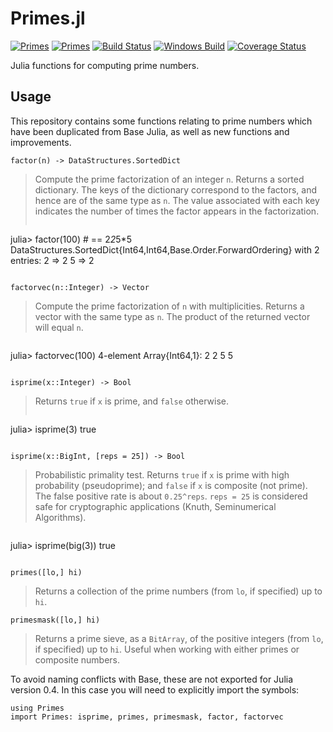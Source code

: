 # Primes.jl

[![Primes](http://pkg.julialang.org/badges/Primes_0.4.svg)](http://pkg.julialang.org/?pkg=Primes)
[![Primes](http://pkg.julialang.org/badges/Primes_0.5.svg)](http://pkg.julialang.org/?pkg=Primes)
[![Build Status](https://travis-ci.org/JuliaMath/Primes.jl.svg?branch=master)](https://travis-ci.org/JuliaMath/Primes.jl)
[![Windows Build](https://ci.appveyor.com/api/projects/status/ao64pk44lwo0092r/branch/master?svg=true)](https://ci.appveyor.com/project/ararslan/primes-jl/branch/master)
[![Coverage Status](https://coveralls.io/repos/github/JuliaMath/Primes.jl/badge.svg?branch=master)](https://coveralls.io/github/JuliaMath/Primes.jl?branch=master)

Julia functions for computing prime numbers.

## Usage

This repository contains some functions relating to prime numbers which have been duplicated from Base Julia, as well as new functions and improvements.

    factor(n) -> DataStructures.SortedDict

> Compute the prime factorization of an integer `n`. Returns a sorted dictionary. The
keys of the dictionary correspond to the factors, and hence are of the same type as `n`.
The value associated with each key indicates the number of times the factor appears in the
factorization.
> ```julia
julia> factor(100) # == 2*2*5*5
DataStructures.SortedDict{Int64,Int64,Base.Order.ForwardOrdering} with 2 entries:
  2 => 2
  5 => 2
> ```

    factorvec(n::Integer) -> Vector

> Compute the prime factorization of `n` with multiplicities. Returns a vector with
the same type as `n`. The product of the returned vector will equal `n`.

> ```julia
julia> factorvec(100)
4-element Array{Int64,1}:
 2
 2
 5
 5
> ```

    isprime(x::Integer) -> Bool

> Returns `true` if `x` is prime, and `false` otherwise.
> ```julia
julia> isprime(3)
true
> ```

    isprime(x::BigInt, [reps = 25]) -> Bool

> Probabilistic primality test. Returns `true` if `x` is prime with high probability (pseudoprime);
and `false` if `x` is composite (not prime). The false positive rate is about `0.25^reps`.
`reps = 25` is considered safe for cryptographic applications (Knuth, Seminumerical Algorithms).

> ```julia
julia> isprime(big(3))
true
> ```

    primes([lo,] hi)

> Returns a collection of the prime numbers (from `lo`, if specified) up to `hi`.

    primesmask([lo,] hi)

> Returns a prime sieve, as a `BitArray`, of the positive integers (from `lo`, if specified)
up to `hi`. Useful when working with either primes or composite numbers.

To avoid naming conflicts with Base, these are not exported for Julia version 0.4. In this case you will need to explicitly import the symbols:

    using Primes
    import Primes: isprime, primes, primesmask, factor, factorvec
